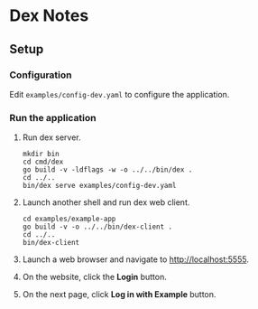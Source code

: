 # Dex Notes

## Setup

### Configuration

Edit `examples/config-dev.yaml` to configure the application.

### Run the application

1. Run dex server.

   ```shell
   mkdir bin
   cd cmd/dex
   go build -v -ldflags -w -o ../../bin/dex .
   cd ../..
   bin/dex serve examples/config-dev.yaml
   ```

1. Launch another shell and run dex web client.

   ```shell
   cd examples/example-app
   go build -v -o ../../bin/dex-client .
   cd ../..
   bin/dex-client
   ```

1. Launch a web browser and navigate to <http://localhost:5555>.
1. On the website, click the **Login** button.
1. On the next page, click **Log in with Example** button.

